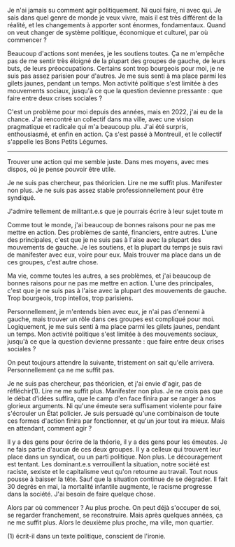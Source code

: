 
Je n'ai jamais su comment agir politiquement. Ni quoi faire, ni avec qui. Je sais dans quel genre de monde je veux vivre, mais il est très différent de la réalité, et les changements à apporter sont énormes, fondamentaux. Quand on veut changer de système politique, économique et culturel, par où commencer ?

Beaucoup d'actions sont menées, je les soutiens toutes. Ça ne m'empêche pas de me sentir très éloigné de la plupart des groupes de gauche, de leurs buts, de leurs préoccupations. Certains sont trop bourgeois pour moi, je ne suis pas assez parisien pour d'autres. Je me suis senti à ma place parmi les gilets jaunes, pendant un temps. Mon activité politique s'est limitée à des mouvements sociaux, jusqu'à ce que la question devienne pressante : que faire entre deux crises sociales ?

C'est un problème pour moi depuis des années, mais en 2022, j'ai eu de la chance. J'ai rencontré un collectif dans ma ville, avec une vision pragmatique et radicale qui m'a beaucoup plu. J'ai été surpris, enthousiasmé, et enfin en action. Ça s'est passé à Montreuil, et le collectif s'appelle les Bons Petits Légumes.


--------------------------




Trouver une action qui me semble juste. Dans mes moyens, avec mes dispos, où je pense pouvoir être utile.



Je ne suis pas chercheur, pas théoricien. Lire ne me suffit plus. Manifester non plus. Je ne suis pas assez stable professionnellement pour être syndiqué.


J'admire tellement de militant.e.s que je pourrais écrire à leur sujet toute m

Comme tout le monde, j'ai beaucoup de bonnes raisons pour ne pas me mettre en action. Des problèmes de santé, financiers, entre autres. L'une des principales, c'est que je ne suis pas à l'aise avec la plupart des mouvements de gauche. Je les soutiens, et la plupart du temps je suis ravi de manifester avec eux, voire pour eux. Mais trouver ma place dans un de ces groupes, c'est autre chose.



Ma vie, comme toutes les autres, a ses problèmes, et j'ai beaucoup de bonnes raisons pour ne pas me mettre en action. L'une des principales, c'est que je ne suis pas à l'aise avec la plupart des mouvements de gauche. Trop bourgeois, trop intellos, trop parisiens.

Personnellement, je m'entends bien avec eux, je n'ai pas d'ennemi à gauche, mais trouver un rôle dans ces groupes est compliqué pour moi. Logiquement, je me suis senti à ma place parmi les gilets jaunes, pendant un temps. Mon activité politique s'est limitée à des mouvements sociaux, jusqu'à ce que la question devienne pressante : que faire entre deux crises sociales ?

On peut toujours attendre la suivante, tristement on sait qu'elle arrivera. Personnellement ça ne me suffit pas.

Je ne suis pas chercheur, pas théoricien, et j'ai envie d'agir, pas de réfléchir(1). Lire ne me suffit plus. Manifester non plus. Je ne crois pas que le débat d'idées suffira, que le camp d'en face finira par se ranger à nos glorieux arguments. Ni qu'une émeute sera suffisament violente pour faire s'écrouler un État policier. Je suis persuadé qu'une combinaison de toute ces formes d'action finira par fonctionner, et qu'un jour tout ira mieux. Mais en attendant, comment agir ?

Il y a des gens pour écrire de la théorie, il y a des gens pour les émeutes. Je ne fais partie d'aucun de ces deux groupes. Il y a celleux qui trouvent leur place dans un syndicat, ou un parti politique. Non plus. Le découragement est tentant. Les dominant.e.s verrouillent la situation, notre société est raciste, sexiste et le capitalisme veut qu'on retourne au travail. Tout nous pousse à baisser la tête. Sauf que la situation continue de se dégrader. Il fait 30 degrés en mai, la mortalité infantile augmente, le racisme progresse dans la société. J'ai besoin de faire quelque chose.

Alors par où commencer ? Au plus proche. On peut déjà s'occuper de soi, se regarder franchement, se reconstruire. Mais après quelques années, ça ne me suffit plus. Alors le deuxième plus proche, ma ville, mon quartier.




(1) écrit-il dans un texte politique, conscient de l'ironie.

